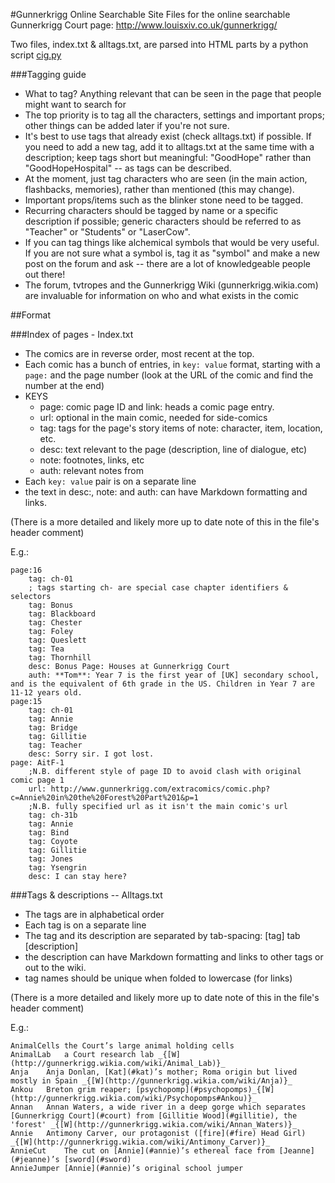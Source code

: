 #Gunnerkrigg Online Searchable Site
Files for the online searchable Gunnerkrigg Court page: http://www.louisxiv.co.uk/gunnerkrigg/

Two files, index.txt & alltags.txt, are parsed into HTML parts by a python script [cig.py](https://github.com/kinglouisxiv/cig)

###Tagging guide
- What to tag? Anything relevant that can be seen in the page that people might want to search for
- The top priority is to tag all the characters, settings and important props; other things can be added later if you're not sure.
- It's best to use tags that already exist (check alltags.txt) if possible. If you need to add a new tag, add it to alltags.txt at the same time with a description; keep tags short but meaningful: "GoodHope" rather than "GoodHopeHospital" -- as tags can be described.
- At the moment, just tag characters who are seen (in the main action, flashbacks, memories), rather than mentioned (this may change).
- Important props/items such as the blinker stone need to be tagged.
- Recurring characters should be tagged by name or a specific description if possible; generic characters should be referred to as "Teacher" or "Students" or "LaserCow".
- If you can tag things like alchemical symbols that would be very useful. If you are not sure what a symbol is, tag it as "symbol" and make a new post on the forum and ask -- there are a lot of knowledgeable people out there!
- The forum, tvtropes and the Gunnerkrigg Wiki (gunnerkrigg.wikia.com) are invaluable for information on who and what exists in the comic

##Format

###Index of pages - Index.txt
- The comics are in reverse order, most recent at the top.
- Each comic has a bunch of entries, in ```key: value``` format, starting with a ```page:``` and the page number (look at the URL of the comic and find the number at the end)
- KEYS
	- page: 	comic page ID and link: heads a comic page entry.
	- url: 	optional in the main comic, needed for side-comics
	- tag: 	tags for the page's story items of note: character, item, location, etc.
	- desc: 	text relevant to the page (description, line of dialogue, etc)
	- note:	footnotes, links, etc
	- auth:	relevant notes from 
- Each ```key: value``` pair is on a separate line
- the text in desc:, note: and auth: can have Markdown formatting and links.

(There is a more detailed and likely more up to date note of this in the file's header comment)

E.g.:
```
page:16
	tag: ch-01
	; tags starting ch- are special case chapter identifiers & selectors
	tag: Bonus
	tag: Blackboard
	tag: Chester
	tag: Foley
	tag: Queslett
	tag: Tea
	tag: Thornhill
	desc: Bonus Page: Houses at Gunnerkrigg Court
	auth: **Tom**: Year 7 is the first year of [UK] secondary school, and is the equivalent of 6th grade in the US. Children in Year 7 are 11-12 years old.
page:15
	tag: ch-01
	tag: Annie
	tag: Bridge
	tag: Gillitie
	tag: Teacher
	desc: Sorry sir. I got lost.
page: AitF-1
	;N.B. different style of page ID to avoid clash with original comic page 1
	url: http://www.gunnerkrigg.com/extracomics/comic.php?c=Annie%20in%20the%20Forest%20Part%201&p=1
	;N.B. fully specified url as it isn't the main comic's url
	tag: ch-31b
	tag: Annie
	tag: Bind
	tag: Coyote
	tag: Gillitie
	tag: Jones
	tag: Ysengrin
	desc: I can stay here?
```

###Tags & descriptions -- Alltags.txt
- The tags are in alphabetical order
- Each tag is on a separate line
- The tag and its description are separated by tab-spacing: [tag] tab [description]
- the description can have Markdown formatting and links to other tags or out to the wiki.
- tag names should be unique when folded to lowercase (for links)

(There is a more detailed and likely more up to date note of this in the file's header comment)

E.g.:

```
AnimalCells	the Court’s large animal holding cells
AnimalLab	a Court research lab _{[W](http://gunnerkrigg.wikia.com/wiki/Animal_Lab)}_
Anja	Anja Donlan, [Kat](#kat)’s mother; Roma origin but lived mostly in Spain _{[W](http://gunnerkrigg.wikia.com/wiki/Anja)}_
Ankou	Breton grim reaper; [psychopomp](#psychopomps)_{[W](http://gunnerkrigg.wikia.com/wiki/Psychopomps#Ankou)}_
Annan	Annan Waters, a wide river in a deep gorge which separates [Gunnerkrigg Court](#court) from [Gillitie Wood](#gillitie), the 'forest' _{[W](http://gunnerkrigg.wikia.com/wiki/Annan_Waters)}_
Annie	Antimony Carver, our protagonist ([fire](#fire) Head Girl) _{[W](http://gunnerkrigg.wikia.com/wiki/Antimony_Carver)}_
AnnieCut	The cut on [Annie](#annie)’s ethereal face from [Jeanne](#jeanne)’s [sword](#sword)
AnnieJumper	[Annie](#annie)’s original school jumper
```

